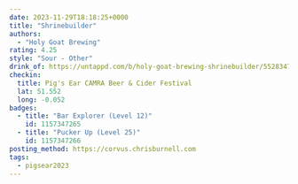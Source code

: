 ```yaml
---
date: 2023-11-29T18:18:25+0000
title: "Shrinebuilder"
authors:
  - "Holy Goat Brewing"
rating: 4.25
style: "Sour - Other"
drink_of: https://untappd.com/b/holy-goat-brewing-shrinebuilder/5528347
checkin:
  title: Pig's Ear CAMRA Beer & Cider Festival
  lat: 51.552
  long: -0.052
badges:
  - title: "Bar Explorer (Level 12)"
    id: 1157347265
  - title: "Pucker Up (Level 25)"
    id: 1157347266
posting_method: https://corvus.chrisburnell.com
tags:
  - pigsear2023
---
```

